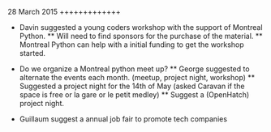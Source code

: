 28 March 2015
+++++++++++++

* Davin suggested a young coders workshop with the support of Montreal Python.
** Will need to find sponsors for the purchase of the material.
** Montreal Python can help with a initial funding to get the workshop started.

* Do we organize a Montreal python meet up?
** George suggested to alternate the events each month. (meetup, project night, workshop)
** Suggested a project night for the 14th of May (asked Caravan if the space is free or la gare or le petit medley)
** Suggest a (OpenHatch) project night.

* Guillaum suggest a annual job fair to promote tech companies

